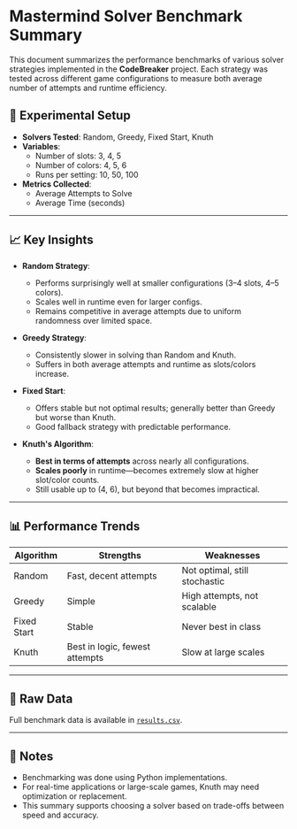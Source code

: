 # Mastermind Solver Benchmark Summary

This document summarizes the performance benchmarks of various solver strategies implemented in the **CodeBreaker** project. Each strategy was tested across different game configurations to measure both average number of attempts and runtime efficiency.

## 🔬 Experimental Setup

- **Solvers Tested**: Random, Greedy, Fixed Start, Knuth
- **Variables**:
  - Number of slots: 3, 4, 5
  - Number of colors: 4, 5, 6
  - Runs per setting: 10, 50, 100
- **Metrics Collected**:
  - Average Attempts to Solve
  - Average Time (seconds)

---

## 📈 Key Insights

- **Random Strategy**:
  - Performs surprisingly well at smaller configurations (3–4 slots, 4–5 colors).
  - Scales well in runtime even for larger configs.
  - Remains competitive in average attempts due to uniform randomness over limited space.

- **Greedy Strategy**:
  - Consistently slower in solving than Random and Knuth.
  - Suffers in both average attempts and runtime as slots/colors increase.

- **Fixed Start**:
  - Offers stable but not optimal results; generally better than Greedy but worse than Knuth.
  - Good fallback strategy with predictable performance.

- **Knuth's Algorithm**:
  - **Best in terms of attempts** across nearly all configurations.
  - **Scales poorly** in runtime—becomes extremely slow at higher slot/color counts.
  - Still usable up to (4, 6), but beyond that becomes impractical.

---

## 📊 Performance Trends

| Algorithm     | Strengths                      | Weaknesses                           |
|---------------|-------------------------------|--------------------------------------|
| Random        | Fast, decent attempts          | Not optimal, still stochastic        |
| Greedy        | Simple                         | High attempts, not scalable          |
| Fixed Start   | Stable                         | Never best in class                  |
| Knuth         | Best in logic, fewest attempts | Slow at large scales                 |

---

## 📁 Raw Data

Full benchmark data is available in [`results.csv`](./results.csv).

---

## 📌 Notes

- Benchmarking was done using Python implementations.
- For real-time applications or large-scale games, Knuth may need optimization or replacement.
- This summary supports choosing a solver based on trade-offs between speed and accuracy.

